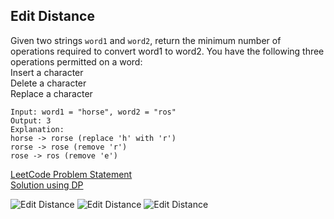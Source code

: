 ## Edit Distance
Given two strings ```word1``` and ```word2```, return the minimum number of operations required to convert word1 to word2.
You have the following three operations permitted on a word: \
Insert a character\
Delete a character\
Replace a character
```
Input: word1 = "horse", word2 = "ros"
Output: 3
Explanation: 
horse -> rorse (replace 'h' with 'r')
rorse -> rose (remove 'r')
rose -> ros (remove 'e')
```
[LeetCode Problem Statement](https://leetcode.com/problems/edit-distance/)  \
[Solution using DP](https://github.com/SamirPaul1/DSAlgo/blob/main/02_Dynamic-Programming/10.%20Edit%20Distance/02.%20Edit%20Distance%20Tabular%20DP.py)


![Edit Distance](https://raw.githubusercontent.com/SamirPaulb/assets/main/edit-distance_1.jpg)
![Edit Distance](https://raw.githubusercontent.com/SamirPaulb/assets/main/edit-distance_2.jpg)
![Edit Distance](https://raw.githubusercontent.com/SamirPaulb/assets/main/edit-distance_3.jpg)
